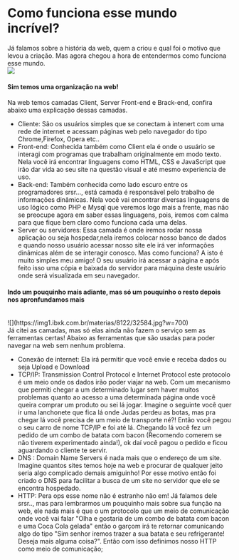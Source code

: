 # Como funciona esse mundo incrível?

 Já falamos sobre a história da web, quem a criou e qual foi o motivo que levou a criação. Mas agora chegou a hora de entendermos como funciona esse mundo.
 <br>
 ![](https://image.slidesharecdn.com/camadasdofrontend-160516183426/95/camadas-do-frontend-8-638.jpg?cb=1463423693)
 <br>

#### Sim temos uma organização na web!

 Na web temos camadas Client, Server Front-end e Brack-end, confira abaixo uma explicação dessas camadas.
 
 - Cliente: 
 São os usuários simples que se conectam à intenert com uma rede de internet e acessam páginas web pelo navegador do tipo Chrome,Firefox, Opera etc.. 
 - Front-end: 
 Conhecida também como Client ela é onde o usuário se interagi com programas que trabalham originalmente em modo texto. Nela você irá encontrar linguagens como HTML, CSS e JavaScript que irão dar vida ao seu site na questão visual e até mesmo experiencia de uso.
 - Back-end:
 Também conhecida como lado escuro entre os programadores srsr..., está camada é responsável pelo trabalho de informações dinâmicas. Nela você vai encontrar diversas linguagens de uso lógico como PHP e Mysql que veremos logo mais a frente, mas não se preocupe agora em saber essas linguagens, pois, iremos com calma para que fique bem claro como funciona cada uma delas.
 - Server ou servidores:
 Essa camada é onde iremos rodar nossa aplicação ou seja hospedar,nela iremos colocar nosso banco de dados e quando nosso usuário acessar nosso site ele irá ver informações dinâmicas além de se interagir conosco. Mas como funciona? A isto é muito simples meu amigo! O seu usuário irá acessar a página e após feito isso uma cópia e baixada do servidor para máquina deste usuário onde será visualizada em seu navegador.
 
#### Indo um pouquinho mais adiante, mas só um pouquinho o resto depois nos apronfundamos mais 
<br>
 ![](https://img1.ibxk.com.br/materias/8122/32584.jpg?w=700)
<br>
Já citei as camadas, mas só elas ainda não fazem o serviço sem as ferramentas certas! Abaixo as ferramentas que são usadas para poder navegar na web sem nenhum problema.

- Conexão de internet: Ela irá permitir que você envie e receba dados ou seja Upload e Download
- TCP/IP: Transmission Control Protocol e Internet Protocol este protocolo é um meio onde os dados irão poder viajar na web. Com um mecanismo que permiti chegar a um determinado lugar sem haver muitos problemas quanto ao acesso a uma determinada página onde você queira comprar um produto ou sei lá jogar. Imagine o seguinte você quer ir uma lanchonete que fica lá onde Judas perdeu as botas, mas pra chegar lá você precisa de um meio de transporte né?! Então você pegou o seu carro de nome TCP/IP e foi até lá. Chegando lá você fez um pedido de um combo de batata com bacon (Recomendo comerem se não tiverem experimentado ainda!), ok daí você pagou o pedido e ficou aguardando o cliente te servir.
- DNS : Domain Name Servers é nada mais que o endereço de um site. Imagine quantos sites temos hoje na web e procurar de qualquer jeito seria algo complicado demais amiguinho! Por esse motivo então foi criado o DNS para facilitar a busca de um site no servidor que ele se encontra hospedado.
- HTTP: Pera ops esse nome não é estranho não em! Já falamos dele srsr.., mas para lembrarmos um pouquinho mais sobre sua função na web, ele nada mais é que o um protocolo que um meio de comunicação onde você vai falar "Olha e gostaria de um combo de batata com bacon e uma Coca Cola gelada" então o garçom irá te retornar comunicando algo do tipo "Sim senhor iremos trazer a sua batata e seu refrigerante! Deseja mais alguma coisa?". Então com isso definimos nosso HTTP como meio de comunicação;  
 
